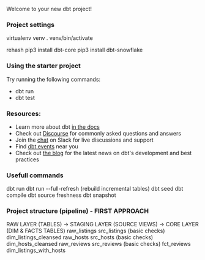 Welcome to your new dbt project!

### Project settings
virtualenv venv
. venv/bin/activate

rehash
pip3 install dbt-core
pip3 install dbt-snowflake


### Using the starter project

Try running the following commands:
- dbt run
- dbt test


### Resources:
- Learn more about dbt [in the docs](https://docs.getdbt.com/docs/introduction)
- Check out [Discourse](https://discourse.getdbt.com/) for commonly asked questions and answers
- Join the [chat](https://community.getdbt.com/) on Slack for live discussions and support
- Find [dbt events](https://events.getdbt.com) near you
- Check out [the blog](https://blog.getdbt.com/) for the latest news on dbt's development and best practices

### Usefull commands
dbt run
dbt run --full-refresh (rebuild incremental tables)
dbt seed
dbt compile
dbt source freshness
dbt snapshot

### Project structure (pipeline) - FIRST APPROACH

RAW LAYER (TABLES)    ->    STAGING LAYER (SOURCE VIEWS)    ->  CORE LAYER (DIM & FACTS TABLES)
raw_listings                src_listings (basic checks)         dim_listings_cleansed raw_hosts                   src_hosts (basic checks)            dim_hosts_cleansed
raw_reviews                 src_reviews (basic checks)          fct_reviews
                                                                dim_listings_with_hosts